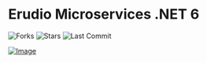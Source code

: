 # Erudio Microservices .NET 6

![Forks](https://img.shields.io/github/forks/gustavofabrao/erudio-microservices-dotnet6)
![Stars](https://img.shields.io/github/stars/gustavofabrao/erudio-microservices-dotnet6)
![Last Commit](https://img.shields.io/github/last-commit/gustavofabrao/erudio-microservices-dotnet6)

[![Image](https://github.com/leandrocgsi/RestWithSpringBootUdemy/blob/master/Images/microservices_.net6.png?raw=true "Arquitetura de Microsserviços do 0 com ASP.NET, .NET 6 e C#")](https://www.udemy.com/course/microservices-do-0-a-gcp-com-dot-net-6-kubernetes-e-docker/?couponCode=GTHB_FLASH_SALE2021)